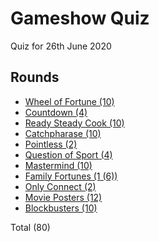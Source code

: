 # Gameshow Quiz

Quiz for 26th June 2020

## Rounds

- [Wheel of Fortune (10)](wheel_of_fortune/)
- [Countdown (4)](countdown/)
- [Ready Steady Cook (10)](ready_steady_cook/)
- [Catchpharase (10)](catchphrase/)
- [Pointless (2)](pointless/)
- [Question of Sport (4)](question_of_sport/)
- [Mastermind (10)](mastermind/)
- [Family Fortunes (1 (6))](family_fortunes/)
- [Only Connect (2)](only_connect/)
- [Movie Posters (12)](movie_posters/)
- [Blockbusters (10)](blockbusters/)

Total (80)
